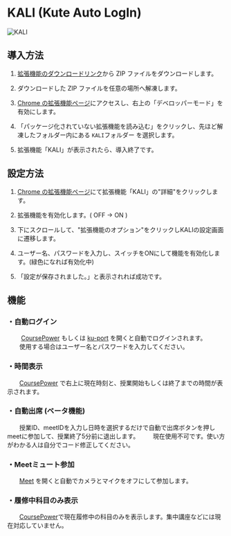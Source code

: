 # KALI (Kute Auto LogIn)
![KALI](https://github.com/user-attachments/assets/cb352513-6565-4c73-a1b3-dfdb698897c5)

## 導入方法

1. [拡張機能のダウンロードリンク](https://github.com/SAYUTIM/KALI/raw/refs/heads/main/KALI_ver2.14.2.zip)から ZIP ファイルをダウンロードします。

2. ダウンロードした ZIP ファイルを任意の場所へ解凍します。

3. [Chrome の拡張機能ページ](chrome://extensions/)にアクセスし、右上の「デベロッパーモード」を有効にします。

4. 「パッケージ化されていない拡張機能を読み込む」をクリックし、先ほど解凍したフォルダー内にある `KALI`フォルダー を選択します。

5. 拡張機能「KALI」が表示されたら、導入終了です。

## 設定方法

1. [Chrome の拡張機能ページ](chrome://extensions/)にて拡張機能「KALI」の"詳細"をクリックします。

2. 拡張機能を有効化します。( OFF → ON )

3. 下にスクロールして、"拡張機能のオプション"をクリックしKALIの設定画面に遷移します。

4. ユーザー名、パスワードを入力し、スイッチをONにして機能を有効化します。(緑色になれば有効化中)

5. 「設定が保存されました。」と表示されれば成功です。

## 機能

### ・自動ログイン
　　 [CoursePower](https://study.ns.kogakuin.ac.jp) もしくは [ku-port](https://ku-port.sc.kogakuin.ac.jp) を開くと自動でログインされます。
　　使用する場合はユーザー名とパスワードを入力してください。

### ・時間表示
　　[CoursePower](https://study.ns.kogakuin.ac.jp) で右上に現在時刻と、授業開始もしくは終了までの時間が表示されます。

### ・自動出席 (ベータ機能)
　　授業ID、meetIDを入力し日時を選択するだけで自動で出席ボタンを押しmeetに参加して、授業終了5分前に退出します。
　　現在使用不可です。使い方がわかる人は自分でコード修正してください。

### ・Meetミュート参加
　　[Meet](https://meet.google.com/) を開くと自動でカメラとマイクをオフにして参加します。

### ・履修中科目のみ表示
　　[CoursePower](https://study.ns.kogakuin.ac.jp)で現在履修中の科目のみを表示します。集中講座などには現在対応していません。
